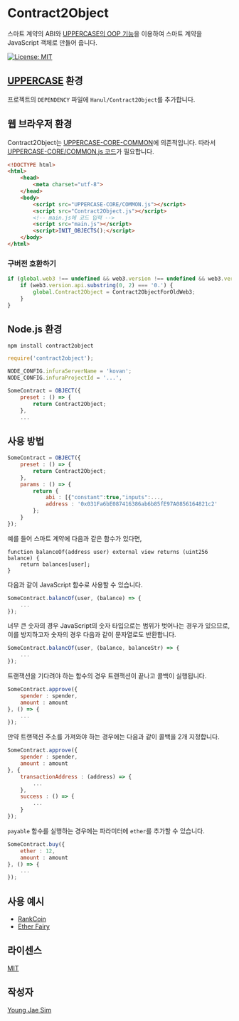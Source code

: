 # Contract2Object
스마트 계약의 ABI와 [UPPERCASE의 OOP 기능](https://github.com/Hanul/UPPERCASE/blob/master/DOC/GUIDE/OOP.md)을 이용하여 스마트 계약을 JavaScript 객체로 만들어 줍니다.

[![License: MIT](https://img.shields.io/badge/License-MIT-blue.svg)](https://opensource.org/licenses/MIT)

## [UPPERCASE](http://uppercase.io) 환경
프로젝트의 `DEPENDENCY` 파일에 `Hanul/Contract2Object`를 추가합니다.

## 웹 브라우저 환경
Contract2Object는 [UPPERCASE-CORE-COMMON](https://github.com/Hanul/UPPERCASE/blob/master/DOC/GUIDE/UPPERCASE-CORE-COMMON.md)에 의존적입니다. 따라서 [UPPERCASE-CORE/COMMON.js 코드](https://github.com/Hanul/UPPERCASE/blob/master/UPPERCASE-CORE/COMMON.js)가 필요합니다.

```html
<!DOCTYPE html>
<html>
	<head>
		<meta charset="utf-8">
	</head>
	<body>
	    <script src="UPPERCASE-CORE/COMMON.js"></script>
	    <script src="Contract2Object.js"></script>
	    <!-- main.js에 코드 입력 -->
	    <script src="main.js"></script>
	    <script>INIT_OBJECTS();</script>
	</body>
</html>
```

### 구버전 호환하기
```javascript
if (global.web3 !== undefined && web3.version !== undefined && web3.version.api !== undefined) {
	if (web3.version.api.substring(0, 2) === '0.') {
		global.Contract2Object = Contract2ObjectForOldWeb3;
	}
}
```

## Node.js 환경
```
npm install contract2object
```
```javascript
require('contract2object');

NODE_CONFIG.infuraServerName = 'kovan';
NODE_CONFIG.infuraProjectId = '...',

SomeContract = OBJECT({
	preset : () => {
		return Contract2Object;
	},
	...
```

## 사용 방법
```javascript
SomeContract = OBJECT({
	preset : () => {
		return Contract2Object;
	},
	params : () => {
		return {
			abi : [{"constant":true,"inputs":...,
			address : '0x031Fa6bE087416386ab6b85fE97A0856164821c2'
		};
	}
});
```

예를 들어 스마트 계약에 다음과 같은 함수가 있다면,
```solidity
function balanceOf(address user) external view returns (uint256 balance) {
	return balances[user];
}
```

다음과 같이 JavaScript 함수로 사용할 수 있습니다.
```javascript
SomeContract.balancOf(user, (balance) => {
	...
});
```

너무 큰 숫자의 경우 JavaScript의 숫자 타입으로는 범위가 벗어나는 경우가 있으므로, 이를 방지하고자 숫자의 경우 다음과 같이 문자열로도 반환합니다.
```javascript
SomeContract.balancOf(user, (balance, balanceStr) => {
	...
});
```

트랜잭션을 기다려야 하는 함수의 경우 트랜잭션이 끝나고 콜백이 실행됩니다.
```javascript
SomeContract.approve({
	spender : spender,
	amount : amount
}, () => {
	...
});
```

만약 트랜잭션 주소를 가져와야 하는 경우에는 다음과 같이 콜백을 2개 지정합니다.
```javascript
SomeContract.approve({
	spender : spender,
	amount : amount
}, {
	transactionAddress : (address) => {
		...
	},
	success : () => {
		...
	}
});
```

`payable` 함수를 실행하는 경우에는 파라미터에 `ether`를 추가할 수 있습니다.
```javascript
SomeContract.buy({
	ether : 12,
	amount : amount
}, () => {
	...
});
```

## 사용 예시
- [RankCoin](https://rankcoin.net/)
- [Ether Fairy](https://etherfairy.com)

## 라이센스
[MIT](LICENSE)

## 작성자
[Young Jae Sim](https://github.com/Hanul)
